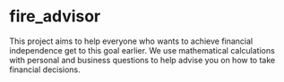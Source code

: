 # fire_advisor
This project aims to help everyone who wants to achieve financial independence get to this goal earlier. We use mathematical calculations with personal and business questions to help advise you on how to take financial decisions.
